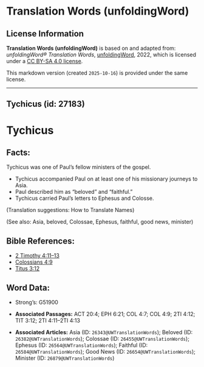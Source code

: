 # Translation Words (unfoldingWord)

## License Information

**Translation Words (unfoldingWord)** is based on and adapted from: _unfoldingWord® Translation Words_, [unfoldingWord](https://unfoldingword.org/utw), 2022, which is licensed under a [CC BY-SA 4.0 license](https://creativecommons.org/licenses/by-sa/4.0/legalcode.en).

This markdown version (created `2025-10-16`) is provided under the same license.



--------------------------------

## Tychicus (id: 27183)

Tychicus
========

Facts:
------

Tychicus was one of Paul’s fellow ministers of the gospel.

* Tychicus accompanied Paul on at least one of his missionary journeys to Asia.
* Paul described him as “beloved” and “faithful.”
* Tychicus carried Paul’s letters to Ephesus and Colosse.

(Translation suggestions: How to Translate Names)

(See also: Asia, beloved, Colossae, Ephesus, faithful, good news, minister)

Bible References:
-----------------

* [2 Timothy 4:11–13](https://ref.ly/2Tim4:11-2Tim4:13)
* [Colossians 4:9](https://ref.ly/Col4:9)
* [Titus 3:12](https://ref.ly/Titus3:12)

Word Data:
----------

* Strong’s: G51900

* **Associated Passages:** ACT 20:4; EPH 6:21; COL 4:7; COL 4:9; 2TI 4:12; TIT 3:12; 2TI 4:11–2TI 4:13
* **Associated Articles:** Asia (ID: `26343@UWTranslationWords`); Beloved (ID: `26382@UWTranslationWords`); Colossae (ID: `26455@UWTranslationWords`); Ephesus (ID: `26564@UWTranslationWords`); Faithful (ID: `26584@UWTranslationWords`); Good News (ID: `26654@UWTranslationWords`); Minister (ID: `26879@UWTranslationWords`)

